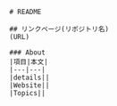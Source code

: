 
```
# README

## リンクページ(リポジトリ名)
(URL)

### About
|項目|本文|
|---|---|
|details||
|Website||
|Topics||
```
















